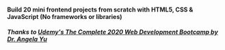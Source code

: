 #### Build 20 mini frontend projects from scratch with HTML5, CSS & JavaScript (No frameworks or libraries)
##### Thanks to [Udemy's The Complete 2020 Web Development Bootcamp by Dr. Angela Yu](https://www.udemy.com/course/the-complete-web-development-bootcamp/)
